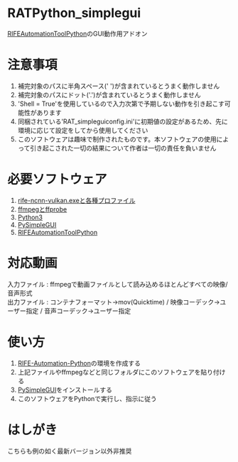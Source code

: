 # RATPython_simplegui
[RIFEAutomationToolPython](https://github.com/ike62k/RIFEAutomationToolPython)のGUI動作用アドオン

# 注意事項
1. 補完対象のパスに半角スペース(' ')が含まれているとうまく動作しません
2. 補完対象のパスにドット('.')が含まれているとうまく動作しません
3. 'Shell = True'を使用しているので入力次第で予期しない動作を引き起こす可能性があります
4.  同梱されている'RAT_simpleguiconfig.ini'に初期値の設定があるため、先に環境に応じて設定をしてから使用してください
5. このソフトウェアは趣味で制作されたものです。本ソフトウェアの使用によって引き起こされた一切の結果について作者は一切の責任を負いません

# 必要ソフトウェア
1. [rife-ncnn-vulkan.exeと各種プロファイル](https://github.com/nihui/rife-ncnn-vulkan)
2. [ffmpegとffprobe](https://www.ffmpeg.org/)
3. [Python3](https://www.python.org/)
4. [PySimpleGUI](https://pysimplegui.readthedocs.io/en/latest/)
5. [RIFEAutomationToolPython](https://github.com/ike62k/RIFEAutomationToolPython)

# 対応動画  
入力ファイル : ffmpegで動画ファイルとして読み込めるほとんどすべての映像/音声形式  
出力ファイル : コンテナフォーマット→mov(Quicktime) / 映像コーデック→ユーザー指定 /  音声コーデック→ユーザー指定 

# 使い方
1. [RIFE-Automation-Python](https://github.com/ike62k/RIFE-Automation-Python)の環境を作成する
2. 上記ファイルやffmpegなどと同じフォルダにこのソフトウェアを貼り付ける
3. [PySimpleGUI](https://pysimplegui.readthedocs.io/en/latest/)をインストールする
4. このソフトウェアをPythonで実行し、指示に従う


# はしがき<br>
こちらも例の如く最新バージョン以外非推奨
